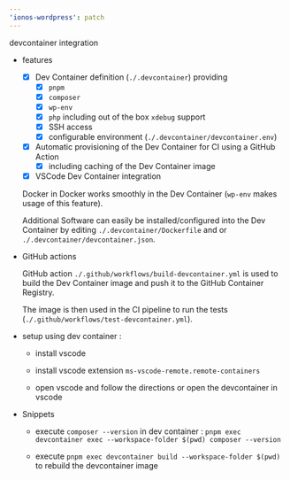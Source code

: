 ```yaml
---
'ionos-wordpress': patch
---
```


devcontainer integration

- features

  - [x] Dev Container definition (`./.devcontainer`) providing
    - [x] `pnpm`
    - [x] `composer`
    - [x] `wp-env`
    - [x] `php` including out of the box `xdebug` support
    - [x] SSH access
    - [x] configurable environment (`./.devcontainer/devcontainer.env`)
  - [x] Automatic provisioning of the Dev Container for CI using a GitHub Action
    - [x] including caching of the Dev Container image
  - [x] VSCode Dev Container integration

  Docker in Docker works smoothly in the Dev Container (`wp-env` makes usage of this feature).

  Additional Software can easily be installed/configured into the Dev Container by editing `./.devcontainer/Dockerfile` and or `./.devcontainer/devcontainer.json`.

- GitHub actions

  GitHub action `./.github/workflows/build-devcontainer.yml` is used to build the Dev Container image and push it to the GitHub Container Registry.

  The image is then used in the CI pipeline to run the tests (`./.github/workflows/test-devcontainer.yml`).

- setup using dev container :

  - install vscode

  - install vscode extension `ms-vscode-remote.remote-containers`

  - open vscode and follow the directions or open the devcontainer in vscode

- Snippets

  - execute `composer --version` in dev container : `pnpm exec devcontainer exec --workspace-folder $(pwd) composer --version`

  - execute `pnpm exec devcontainer build --workspace-folder $(pwd)` to rebuild the devcontainer image
